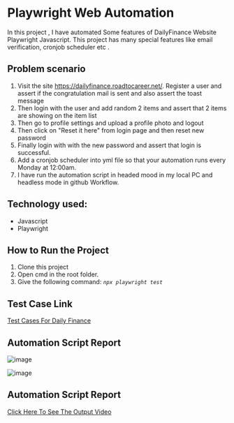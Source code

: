# Playwright Web Automation
In this project , I have automated Some features of DailyFinance Website Playwright Javascript. This project has many special features like email verification, cronjob scheduler etc .

## Problem scenario 
1. Visit the site https://dailyfinance.roadtocareer.net/. Register a user and assert if the congratulation mail is sent and also assert the toast message
2. Then login with the user and add random 2 items and assert that 2 items are showing on the item list
3. Then go to profile settings and upload a profile photo and logout
4. Then click on "Reset it here" from login page and then reset new password
5. Finally login with with the new password and assert that login is successful.
6. Add a cronjob scheduler into yml file so that your automation runs every Monday at 12:00am.
7. I have run the automation script in headed mood in my local PC and headless mode in github Workflow.

## Technology used:
- Javascript
- Playwright

## How to Run the Project
1. Clone this project
2. Open cmd in the root folder.
3. Give the following command:  _````npx playwright test````_

## Test Case Link
[Test Cases For Daily Finance](https://docs.google.com/spreadsheets/d/1dCIn0bmnwMAKjmdV8OYvDv1sa4-JvSAhMTSQHV2poWY/edit?usp=sharing)

## Automation Script Report 

![image](https://github.com/user-attachments/assets/4dba4a1d-0e6e-451b-b847-e41485b76469)

![image](https://github.com/user-attachments/assets/f997b8e9-3df2-4903-801e-d3df686c6174)


## Automation Script Report 

[Click Here To See The Output Video](https://drive.google.com/file/d/1fzC3InAzo5w-WzZ6PbSz5FzRN1_9pYFp/view?usp=sharing)
